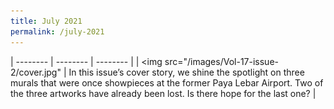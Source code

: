```yaml
---
title: July 2021
permalink: /july-2021
---
```


| -------- | -------- | -------- |
| <img src="/images/Vol-17-issue-2/cover.jpg"   | In this issue’s cover story, we shine the spotlight on three murals that were once showpieces at the former Paya Lebar Airport. Two of the three artworks have already been lost. Is there hope for the last one?     |




